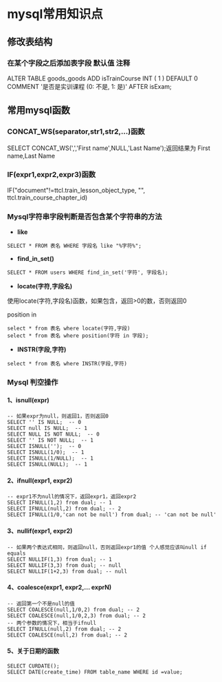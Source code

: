 # mysql常用知识点
## 修改表结构
### 在某个字段之后添加表字段  默认值 注释
ALTER TABLE goods_goods ADD isTrainCourse INT ( 1 ) DEFAULT 0 COMMENT '是否是实训课程 (0: 不是, 1: 是)' AFTER isExam;
## 常用mysql函数
### CONCAT_WS(separator,str1,str2,…)函数
SELECT CONCAT_WS(',','First name',NULL,'Last Name');返回结果为
First name,Last Name
### IF(expr1,expr2,expr3)函数
IF("document"!=ttcl.train_lesson_object_type, "", ttcl.train_course_chapter_id)
### Mysql字符串字段判断是否包含某个字符串的方法
- **like**

```mysql
SELECT * FROM 表名 WHERE 字段名 like "%字符%";
```

- **find_in_set()**

```mysql
SELECT * FROM users WHERE find_in_set('字符', 字段名);
```

- **locate(字符,字段名)**

使用locate(字符,字段名)函数，如果包含，返回>0的数，否则返回0 

position in

```mysql
select * from 表名 where locate(字符,字段)
select * from 表名 where position(字符 in 字段);
```

- **INSTR(字段,字符)**

```mysql
select * from 表名 where INSTR(字段,字符)
```

### Mysql 判空操作

#### 1、isnull(expr)

```mysql
-- 如果expr为null，则返回1，否则返回0
SELECT '' IS NULL;  -- 0
SELECT null IS NULL;  -- 1
SELECT NULL IS NOT NULL;  -- 0
SELECT '' IS NOT NULL;  -- 1
SELECT ISNULL('');  -- 0
SELECT ISNULL(1/0);  -- 1
SELECT ISNULL(1/NULL);  -- 1
SELECT ISNULL(NULL);  -- 1
```

#### 2、ifnull(expr1, expr2)

```mysql
-- expr1不为null的情况下，返回expr1，返回expr2
SELECT IFNULL(1,2) from dual; -- 1
SELECT IFNULL(null,2) from dual; -- 2
SELECT IFNULL(1/0,'can not be null') from dual; -- 'can not be null'
```

#### 3、nullif(expr1, expr2)

```mysql
-- 如果两个表达式相同，则返回null，否则返回expr1的值 个人感觉应该叫null if equals
SELECT NULLIF(1,3) from dual; -- 1
SELECT NULLIF(3,3) from dual; -- null
SELECT NULLIF(1+2,3) from dual; -- null
```

#### 4、coalesce(expr1, expr2,... exprN)

```mysql
-- 返回第一个不是null的值
SELECT COALESCE(null,1/0,2) from dual; -- 2
SELECT COALESCE(null,1/0,2,3) from dual; -- 2
-- 两个参数的情况下，相当于ifnull
SELECT IFNULL(null,2) from dual; -- 2
SELECT COALESCE(null,2) from dual; -- 2
```

#### 5、关于日期的函数

```mysql
SELECT CURDATE();
SELECT DATE(create_time) FROM table_name WHERE id =value;
```

